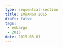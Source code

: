 ```yaml
---
type: sequential-section
title: EMBARGO 2015
draft: false
tags:
 - embargo
 - 2015
date: 2015-03-01
---
```


